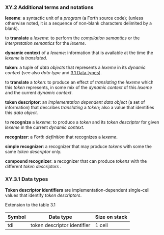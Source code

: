 ### XY.2 Additional terms and notations

**lexeme**: a syntactic unit of a _program_ (a Forth source code); (unless otherwise noted, it is a sequence of non-blank characters delimited by a blank).

to **translate** a _lexeme_: to perform the _compilation semantics_ or the _interpretation semantics_ for the _lexeme_.

**dynamic context** of a _lexeme_: information that is available at the time the _lexeme_ is _translated_.

**token**:  a tuple of _data objects_ that represents a _lexeme_ in its _dynamic context_ (see also _data type_ and [3.1 Data types](https://forth-standard.org/standard/usage#table:datatypes)).

to **translate** a _token_:  to produce an effect of _translating_ the _lexeme_ which this _token_ represents, in some mix of the _dynamic context_ of this _lexeme_ and the current _dynamic context_.

**token descriptor**: an _implementation dependent_ _data object_  (a set of information) that describes _translating_ a _token_; also a value that identifies this _data object_.

to **recognize** a _lexeme_: to produce a _token_ and its _token descriptor_ for given _lexeme_ in the current _dynamic context_.

**recognizer**: a _Forth definition_ that recognizes a _lexeme_.

**simple recognizer**: a recognizer that may produce _tokens_ with some the same _token descriptor_ only.

**compound recognizer**: a recognizer that can produce _tokens_ with the different _token descriptors_ .


### XY.3.1 Data types

**Token descriptor identifiers** are implementation-dependent single-cell values that identify _token descriptors_.

Extension to the table 3.1

Symbol | Data type | Size on stack
-- | -- | --
tdi | token descriptor identifier | 1 cell

